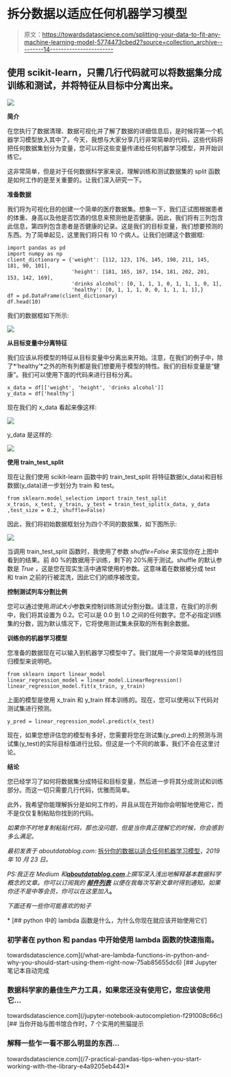 # 拆分数据以适应任何机器学习模型

> 原文：<https://towardsdatascience.com/splitting-your-data-to-fit-any-machine-learning-model-5774473cbed2?source=collection_archive---------14----------------------->

## 使用 scikit-learn，只需几行代码就可以将数据集分成训练和测试，并将特征从目标中分离出来。

![](img/2cf8102705fdc0b87d4f67b298216fd1.png)

**简介**

在您执行了数据清理、数据可视化并了解了数据的详细信息后，是时候将第一个机器学习模型放入其中了。今天，我想与大家分享几行非常简单的代码，这些代码将把任何数据集划分为变量，您可以将这些变量传递给任何机器学习模型，并开始训练它。

这非常简单，但是对于任何数据科学家来说，理解训练和测试数据集的 split 函数是如何工作的是至关重要的。让我们深入研究一下。

**准备数据**

我们将为可视化目的创建一个简单的医疗数据集。想象一下，我们正试图根据患者的体重、身高以及他是否饮酒的信息来预测他是否健康。因此，我们将有三列包含此信息，第四列包含患者是否健康的记录。这是我们的目标变量，我们想要预测的东西。为了简单起见，这里我们将只有 10 个病人。让我们创建这个数据框:

```
import pandas as pd
import numpy as np
client_dictionary = {'weight': [112, 123, 176, 145, 198, 211, 145, 181, 90, 101], 
                     'height': [181, 165, 167, 154, 181, 202, 201, 153, 142, 169],
                     'drinks alcohol': [0, 1, 1, 1, 0, 1, 1, 1, 0, 1],
                     'healthy': [0, 1, 1, 1, 0, 0, 1, 1, 1, 1],}
df = pd.DataFrame(client_dictionary)
df.head(10)
```

我们的数据框如下所示:

![](img/5c3e8b13531357d9885e431d0578ff22.png)

**从目标变量中分离特征**

我们应该从将模型的特征从目标变量中分离出来开始。注意，在我们的例子中，除了*‘healthy’*之外的所有列都是我们想要用于模型的特性。我们的目标变量是“健康”。我们可以使用下面的代码来进行目标分离。

```
x_data = df[['weight', 'height', 'drinks alcohol']]
y_data = df['healthy']
```

现在我们的 x_data 看起来像这样:

![](img/60c9dd72ba76efc17a6a6aae160993ff.png)

y_data 是这样的:

![](img/12d84a0e12b092077ad54f9c451b7885.png)

**使用 train_test_split**

现在让我们使用 scikit-learn 函数中的 train_test_split 将特征数据(x_data)和目标数据(y_data)进一步划分为 train 和 test。

```
from sklearn.model_selection import train_test_split
x_train, x_test, y_train, y_test = train_test_split(x_data, y_data ,test_size = 0.2, shuffle=False)
```

因此，我们将初始数据框划分为四个不同的数据集，如下图所示:

![](img/ded954e2c792755572795a57a1228834.png)

当调用 train_test_split 函数时，我使用了参数 *shuffle=False* 来实现你在上图中看到的结果。前 80 %的数据用于训练，剩下的 20%用于测试。shuffle 的默认参数是 *True* ，这是您在现实生活中通常使用的参数。这意味着在数据被分成 test 和 train 之前的行被混洗，因此它们的顺序被改变。

**控制测试列车分割比例**

您可以通过使用*测试大小*参数来控制训练测试分割分数。请注意，在我们的示例中，我们将其设置为 0.2。它可以是 0.0 到 1.0 之间的任何数字。您不必指定训练集的分数，因为默认情况下，它将使用测试集未获取的所有剩余数据。

**训练你的机器学习模型**

您准备的数据现在可以输入到机器学习模型中了。我们就用一个非常简单的线性回归模型来说明吧。

```
from sklearn import linear_model
linear_regression_model = linear_model.LinearRegression()
linear_regression_model.fit(x_train, y_train)
```

上面的模型是使用 x_train 和 y_train 样本训练的。现在，您可以使用以下代码对测试集进行预测。

```
y_pred = linear_regression_model.predict(x_test)
```

现在，如果您想评估您的模型有多好，您需要将您在测试集(y_pred)上的预测与测试集(y_test)的实际目标值进行比较。但这是一个不同的故事，我们不会在这里讨论。

**结论**

您已经学习了如何将数据集分成特征和目标变量，然后进一步将其分成测试和训练部分。而这一切只需要几行代码，优雅而简单。

此外，我希望你能理解拆分是如何工作的，并且从现在开始你会明智地使用它，而不是仅仅复制粘贴你找到的代码。

*如果你不时地复制粘贴代码，那也没问题，但是当你真正理解它的时候，你会感到多么满足。*

*最初发表于 aboutdatablog.com:* [拆分你的数据以适合任何机器学习模型](https://www.aboutdatablog.com/post/splitting-your-data-to-fit-any-machine-learning-model)，*2019 年 10 月 23 日。*

*PS:我正在 Medium 和*[***aboutdatablog.com***](https://www.aboutdatablog.com/)*上撰写深入浅出地解释基本数据科学概念的文章。你可以订阅我的* [***邮件列表***](https://medium.com/subscribe/@konkiewicz.m) *以便在我每次写新文章时得到通知。如果你还不是中等会员，你可以在这里加入*[](https://medium.com/@konkiewicz.m/membership)**。**

*下面还有一些你可能喜欢的帖子*

*[](/what-are-lambda-functions-in-python-and-why-you-should-start-using-them-right-now-75ab85655dc6) [## python 中的 lambda 函数是什么，为什么你现在就应该开始使用它们

### 初学者在 python 和 pandas 中开始使用 lambda 函数的快速指南。

towardsdatascience.com](/what-are-lambda-functions-in-python-and-why-you-should-start-using-them-right-now-75ab85655dc6) [](/jupyter-notebook-autocompletion-f291008c66c) [## Jupyter 笔记本自动完成

### 数据科学家的最佳生产力工具，如果您还没有使用它，您应该使用它…

towardsdatascience.com](/jupyter-notebook-autocompletion-f291008c66c) [](/7-practical-pandas-tips-when-you-start-working-with-the-library-e4a9205eb443) [## 当你开始与图书馆合作时，7 个实用的熊猫提示

### 解释一些乍一看不那么明显的东西…

towardsdatascience.com](/7-practical-pandas-tips-when-you-start-working-with-the-library-e4a9205eb443)*